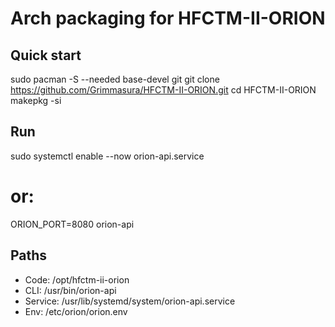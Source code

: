 # Arch packaging for HFCTM-II-ORION

## Quick start
sudo pacman -S --needed base-devel git
git clone https://github.com/Grimmasura/HFCTM-II-ORION.git
cd HFCTM-II-ORION
makepkg -si

## Run
sudo systemctl enable --now orion-api.service
# or:
ORION_PORT=8080 orion-api

## Paths
- Code: /opt/hfctm-ii-orion
- CLI: /usr/bin/orion-api
- Service: /usr/lib/systemd/system/orion-api.service
- Env: /etc/orion/orion.env
